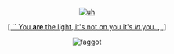 <p align="center">

  <p align="center">
       <a href="http://rentry.co/tierra">
         <img alt="uh" src="https://file.garden/ZykWd5jJbymhWT_n/IMG_0229-ezgif.com-crop.png"/></a> 
<p align="center">
<a href="https://earthtierra.straw.page">[ `` You <b>are</b> the light, it's not on you it's <i>in</i> you. ,, ]</a>
  <p align="center">
<img alt="faggot" src="https://64.media.tumblr.com/5d6e5db1972d10fb7d4707c72ead9dd0/e5e999bb453b6265-1e/s100x200/a36e9490870cc4b6107214ab83a822d376f4ef83.gif"/>
